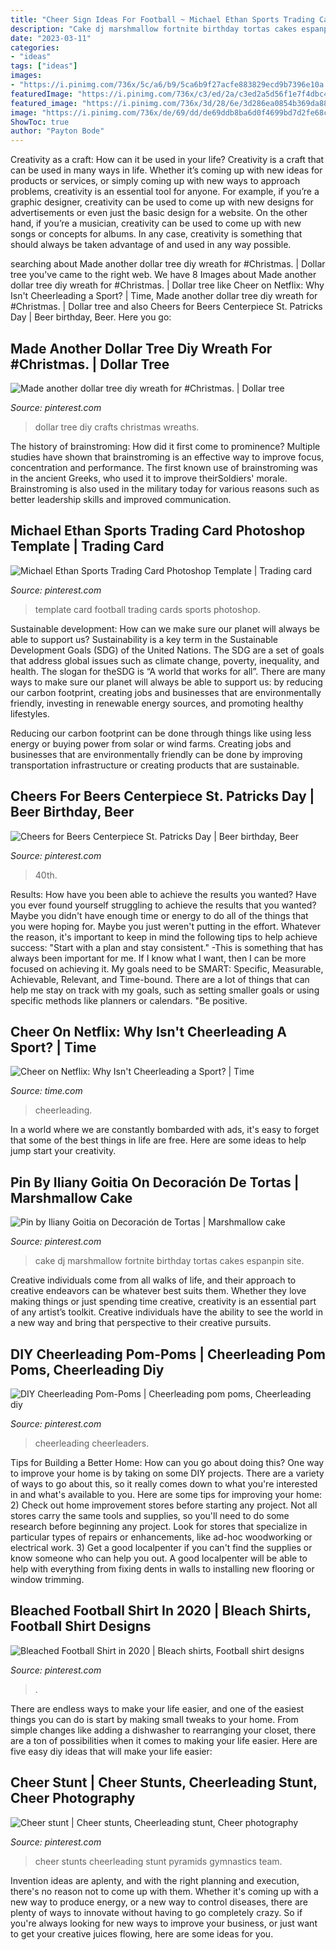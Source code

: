 ```yaml
---
title: "Cheer Sign Ideas For Football ~ Michael Ethan Sports Trading Card Photoshop Template"
description: "Cake dj marshmallow fortnite birthday tortas cakes espanpin site"
date: "2023-03-11"
categories:
- "ideas"
tags: ["ideas"]
images:
- "https://i.pinimg.com/736x/5c/a6/b9/5ca6b9f27acfe883829ecd9b7396e10a.jpg"
featuredImage: "https://i.pinimg.com/736x/c3/ed/2a/c3ed2a5d56f1e7f4dbc43215f6985098--cheerleading-pictures-cheerleading-stunts.jpg"
featured_image: "https://i.pinimg.com/736x/3d/28/6e/3d286ea0854b369da8890d5ef2a7190f.jpg"
image: "https://i.pinimg.com/736x/de/69/dd/de69ddb8ba6d0f4699bd7d2fe68c73fe.jpg"
ShowToc: true
author: "Payton Bode"
---
```



Creativity as a craft: How can it be used in your life?
Creativity is a craft that can be used in many ways in life. Whether it’s coming up with new ideas for products or services, or simply coming up with new ways to approach problems, creativity is an essential tool for anyone. For example, if you’re a graphic designer, creativity can be used to come up with new designs for advertisements or even just the basic design for a website. On the other hand, if you’re a musician, creativity can be used to come up with new songs or concepts for albums. In any case, creativity is something that should always be taken advantage of and used in any way possible.

	

		
searching about Made another dollar tree diy wreath for #Christmas. | Dollar tree you've came to the right web. We have 8 Images about Made another dollar tree diy wreath for #Christmas. | Dollar tree like Cheer on Netflix: Why Isn&#039;t Cheerleading a Sport? | Time, Made another dollar tree diy wreath for #Christmas. | Dollar tree and also Cheers for Beers Centerpiece St. Patricks Day | Beer birthday, Beer. Here you go:
		
    
## Made Another Dollar Tree Diy Wreath For #Christmas. | Dollar Tree

<img loading=lazy src="https://i.pinimg.com/736x/de/69/dd/de69ddb8ba6d0f4699bd7d2fe68c73fe.jpg" onerror="this.onerror=null;this.src='https://tse2.mm.bing.net/th?id=OIP.mKj5Xu9cKkcpRJ71y2Y5iQHaJ3&amp;pid=15.1';" alt="Made another dollar tree diy wreath for #Christmas. | Dollar tree">

_Source: pinterest.com_

>dollar tree diy crafts christmas wreaths. 

	

The history of brainstroming: How did it first come to prominence?
Multiple studies have shown that brainstroming is an effective way to improve focus, concentration and performance. The first known use of brainstroming was in the ancient Greeks, who used it to improve theirSoldiers' morale. Brainstroming is also used in the military today for various reasons such as better leadership skills and improved communication.

    
## Michael Ethan Sports Trading Card Photoshop Template | Trading Card

<img loading=lazy src="https://i.pinimg.com/736x/40/0b/20/400b2020b1b226637782410680ad3f7b.jpg" onerror="this.onerror=null;this.src='https://tse4.mm.bing.net/th?id=OIP.bJ15_RNPXgZV0luuUx-ECgHaKZ&amp;pid=15.1';" alt="Michael Ethan Sports Trading Card Photoshop Template | Trading card">

_Source: pinterest.com_

>template card football trading cards sports photoshop. 

	

Sustainable development: How can we make sure our planet will always be able to support us?
Sustainability is a key term in the Sustainable Development Goals (SDG) of the United Nations. The SDG are a set of goals that address global issues such as climate change, poverty, inequality, and health. The slogan for theSDG is “A world that works for all”.
There are many ways to make sure our planet will always be able to support us: by reducing our carbon footprint, creating jobs and businesses that are environmentally friendly, investing in renewable energy sources, and promoting healthy lifestyles.

Reducing our carbon footprint can be done through things like using less energy or buying power from solar or wind farms. Creating jobs and businesses that are environmentally friendly can be done by improving transportation infrastructure or creating products that are sustainable.

    
## Cheers For Beers Centerpiece St. Patricks Day | Beer Birthday, Beer

<img loading=lazy src="https://i.pinimg.com/736x/f3/4c/67/f34c67bd15ac248911ef7a91b2b760f3.jpg" onerror="this.onerror=null;this.src='https://tse2.mm.bing.net/th?id=OIP.D75buEjYsxsY0UnwUUa59wHaJ3&amp;pid=15.1';" alt="Cheers for Beers Centerpiece St. Patricks Day | Beer birthday, Beer">

_Source: pinterest.com_

>40th. 

	

Results: How have you been able to achieve the results you wanted?
Have you ever found yourself struggling to achieve the results that you wanted? Maybe you didn't have enough time or energy to do all of the things that you were hoping for. Maybe you just weren't putting in the effort. Whatever the reason, it's important to keep in mind the following tips to help achieve success: 
"Start with a plan and stay consistent." -This is something that has always been important for me. If I know what I want, then I can be more focused on achieving it. My goals need to be SMART: Specific, Measurable, Achievable, Relevant, and Time-bound. There are a lot of things that can help me stay on track with my goals, such as setting smaller goals or using specific methods like planners or calendars. 
"Be positive.

    
## Cheer On Netflix: Why Isn&#039;t Cheerleading A Sport? | Time

<img loading=lazy src="https://api.time.com/wp-content/uploads/2020/02/Cheer-netflix-cheerleading-dangerous.jpg?quality=85&amp;w=1200&amp;h=628&amp;crop=1" onerror="this.onerror=null;this.src='https://tse2.mm.bing.net/th?id=OIP.lMPErkk3T9X6oZ2TB2fo0QHaD4&amp;pid=15.1';" alt="Cheer on Netflix: Why Isn&#039;t Cheerleading a Sport? | Time">

_Source: time.com_

>cheerleading. 

	

In a world where we are constantly bombarded with ads, it's easy to forget that some of the best things in life are free. Here are some ideas to help jump start your creativity.

    
## Pin By Iliany Goitia On Decoración De Tortas | Marshmallow Cake

<img loading=lazy src="https://i.pinimg.com/736x/3d/28/6e/3d286ea0854b369da8890d5ef2a7190f.jpg" onerror="this.onerror=null;this.src='https://tse3.mm.bing.net/th?id=OIP.JHWBjrHF9MsHSdDEtEVkDgHaJ3&amp;pid=15.1';" alt="Pin by Iliany Goitia on Decoración de Tortas | Marshmallow cake">

_Source: pinterest.com_

>cake dj marshmallow fortnite birthday tortas cakes espanpin site. 

	

Creative individuals come from all walks of life, and their approach to creative endeavors can be whatever best suits them. Whether they love making things or just spending time creative, creativity is an essential part of any artist’s toolkit. Creative individuals have the ability to see the world in a new way and bring that perspective to their creative pursuits.

    
## DIY Cheerleading Pom-Poms | Cheerleading Pom Poms, Cheerleading Diy

<img loading=lazy src="https://i.pinimg.com/736x/95/8c/1c/958c1c74ae7e39c6a01687c6079d31db.jpg" onerror="this.onerror=null;this.src='https://tse1.mm.bing.net/th?id=OIP.uCzXDgWmq8im8uONp-qsogHaJ3&amp;pid=15.1';" alt="DIY Cheerleading Pom-Poms | Cheerleading pom poms, Cheerleading diy">

_Source: pinterest.com_

>cheerleading cheerleaders. 

	

Tips for Building a Better Home: How can you go about doing this?
One way to improve your home is by taking on some DIY projects. There are a variety of ways to go about this, so it really comes down to what you're interested in and what's available to you. Here are some tips for improving your home: 
2) Check out home improvement stores before starting any project. Not all stores carry the same tools and supplies, so you'll need to do some research before beginning any project. Look for stores that specialize in particular types of repairs or enhancements, like ad-hoc woodworking or electrical work. 
3) Get a good localpenter if you can't find the supplies or know someone who can help you out. A good localpenter will be able to help with everything from fixing dents in walls to installing new flooring or window trimming.

    
## Bleached Football Shirt In 2020 | Bleach Shirts, Football Shirt Designs

<img loading=lazy src="https://i.pinimg.com/736x/5c/a6/b9/5ca6b9f27acfe883829ecd9b7396e10a.jpg" onerror="this.onerror=null;this.src='https://tse1.mm.bing.net/th?id=OIP.6z1GhRg36p8hyVr1KQiaEwHaG8&amp;pid=15.1';" alt="Bleached Football Shirt in 2020 | Bleach shirts, Football shirt designs">

_Source: pinterest.com_

>. 

	

There are endless ways to make your life easier, and one of the easiest things you can do is start by making small tweaks to your home. From simple changes like adding a dishwasher to rearranging your closet, there are a ton of possibilities when it comes to making your life easier. Here are five easy diy ideas that will make your life easier: 

    
## Cheer Stunt | Cheer Stunts, Cheerleading Stunt, Cheer Photography

<img loading=lazy src="https://i.pinimg.com/736x/c3/ed/2a/c3ed2a5d56f1e7f4dbc43215f6985098--cheerleading-pictures-cheerleading-stunts.jpg" onerror="this.onerror=null;this.src='https://tse2.mm.bing.net/th?id=OIP.ICGEMugAUlSBTMPT6xTcNAHaJ3&amp;pid=15.1';" alt="Cheer stunt | Cheer stunts, Cheerleading stunt, Cheer photography">

_Source: pinterest.com_

>cheer stunts cheerleading stunt pyramids gymnastics team. 

	

Invention ideas are aplenty, and with the right planning and execution, there's no reason not to come up with them. Whether it's coming up with a new way to produce energy, or a new way to control diseases, there are plenty of ways to innovate without having to go completely crazy. So if you're always looking for new ways to improve your business, or just want to get your creative juices flowing, here are some ideas for you.

